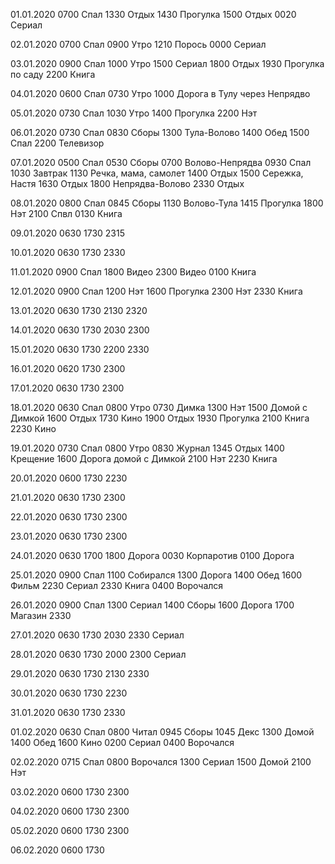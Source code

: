 01.01.2020
  0700 Спал
  1330 Отдых
  1430 Прогулка
  1500 Отдых
  0020 Сериал

02.01.2020
  0700 Спал
  0900 Утро
  1210 Порось
  0000 Сериал

03.01.2020
  0900 Спал
  1000 Утро
  1500 Сериал
  1800 Отдых
  1930 Прогулка по саду
  2200 Книга

04.01.2020
  0600 Спал
  0730 Утро
  1000 Дорога в Тулу через Непрядво

05.01.2020
  0730 Спал
  1030 Утро
  1400 Прогулка
  2200 Нэт

06.01.2020
  0730 Спал
  0830 Сборы
  1300 Тула-Волово
  1400 Обед
  1500 Спал
  2200 Телевизор

07.01.2020
  0500 Спал
  0530 Сборы
  0700 Волово-Непрядва
  0930 Спал
  1030 Завтрак
  1130 Речка, мама, самолет
  1400 Отдых
  1500 Сережка, Настя
  1630 Отдых
  1800 Непрядва-Волово
  2330 Отдых

08.01.2020
  0800 Спал
  0845 Сборы
  1130 Волово-Тула
  1415 Прогулка
  1800 Нэт
  2100 Спвл
  0130 Книга

09.01.2020
  0630
  1730
  2315 

10.01.2020
  0630
  1730
  2330

11.01.2020
  0900 Спал
  1800 Видео
  2300 Видео
  0100 Книга

12.01.2020
  0900 Спал
  1200 Нэт
  1600 Прогулка
  2300 Нэт
  2330 Книга

13.01.2020
  0630
  1730
  2130 
  2320

14.01.2020
  0630
  1730
  2030
  2300

15.01.2020
  0630
  1730
  2200
  2330

16.01.2020
  0620
  1730
  2300

17.01.2020
  0630
  1730
  2300

18.01.2020
  0630 Спал
  0800 Утро
  0730 Димка
  1300 Нэт
  1500 Домой с Димкой
  1600 Отдых
  1730 Кино
  1900 Отдых
  1930 Прогулка
  2100 Книга
  2230 Кино

19.01.2020
  0730 Спал
  0800 Утро
  0830 Журнал
  1345 Отдых
  1400 Крещение
  1600 Дорога домой с Димкой
  2100 Нэт
  2230 Книга

20.01.2020
  0600
  1730
  2230

21.01.2020
  0630
  1730
  2300

22.01.2020
  0630
  1730
  2300

23.01.2020
  0630
  1730
  2300

24.01.2020
  0630
  1700
  1800 Дорога
  0030 Корпаротив
  0100 Дорога

25.01.2020
  0900 Спал
  1100 Собирался
  1300 Дорога
  1400 Обед
  1600 Фильм
  2230 Сериал
  2330 Книга
  0400 Ворочался

26.01.2020
  0900 Спал
  1300 Сериал
  1400 Сборы
  1600 Дорога
  1700 Магазин
  2330

27.01.2020
  0630
  1730
  2030
  2330 Сериал

28.01.2020
  0630
  1730
  2000
  2300 Сериал

29.01.2020
  0630
  1730
  2130
  2330

30.01.2020
  0630
  1730
  2230

31.01.2020
  0630
  1730
  2330

01.02.2020
  0630 Спал
  0800 Читал
  0945 Сборы
  1045 Декс
  1300 Домой
  1400 Обед
  1600 Кино
  0200 Сериал
  0400 Ворочался

02.02.2020
  0715 Спал
  0800 Ворочался
  1300 Сериал
  1500 Домой
  2100 Нэт

03.02.2020
  0600
  1730
  2300

04.02.2020
  0600
  1730
  2300

05.02.2020
  0600
  1730
  2300

06.02.2020
  0600
  1730

